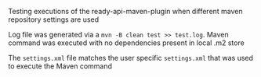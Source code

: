 Testing executions of the ready-api-maven-plugin when different maven repository settings are used

Log file was generated via a `mvn -B clean test >> test.log`. Maven command was executed with no dependencies present in local .m2 store

The `settings.xml` file matches the user specific `settings.xml` that was used to execute the Maven command
